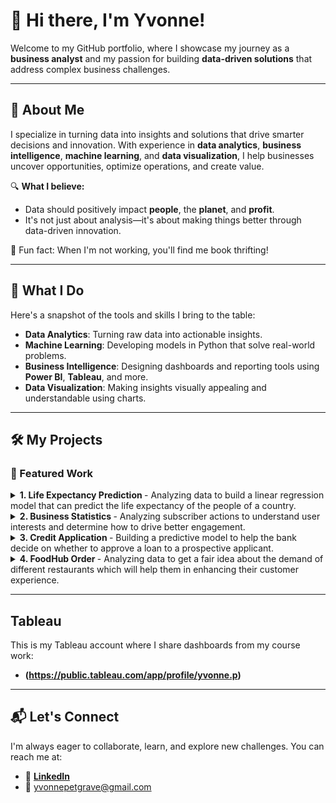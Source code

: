 # 👋 Hi there, I'm Yvonne!  

Welcome to my GitHub portfolio, where I showcase my journey as a **business analyst** and my passion for building **data-driven solutions** that address complex business challenges.  

---

## 🚀 About Me  
I specialize in turning data into insights and solutions that drive smarter decisions and innovation. With experience in **data analytics**, **business intelligence**, **machine learning**, and **data visualization**, I help businesses uncover opportunities, optimize operations, and create value.  

🔍 **What I believe:**  
- Data should positively impact **people**, the **planet**, and **profit**.  
- It's not just about analysis—it's about making things better through data-driven innovation.  

🎸 Fun fact: When I'm not working, you'll find me book thrifting!  

---

## 📌 What I Do  
Here's a snapshot of the tools and skills I bring to the table:  
- **Data Analytics**: Turning raw data into actionable insights.  
- **Machine Learning**: Developing models in Python that solve real-world problems.  
- **Business Intelligence**: Designing dashboards and reporting tools using **Power BI**, **Tableau**, and more.  
- **Data Visualization**: Making insights visually appealing and understandable using charts.

---

## 🛠️ My Projects  

### 🌟 Featured Work  

<details>
<summary><strong>1. Life Expectancy Prediction </strong> - Analyzing data to build a linear regression model that can predict the life expectancy of the people of a country.</summary>
<p>
  
![iRecycle Digital](https://github.com/fitzroypet/recycling-database/blob/main/Screenshot%202024-10-15%20at%2009.59.11.png)

[🌐 View Repository](https://github.com/vonGrave/Linear-Regression-LifeExpectancyPrediction)
</p>
</details> 

<details>
<summary><strong>2. Business Statistics </strong> - Analyzing subscriber actions to understand user interests and determine how to drive better engagement.</summary>
<p>

![Machine Learning Screenshot](https://github.com/fitzroypet/Predicting-Customer-Churn-With-Machine-Learning/blob/main/Screenshot%202024-11-20%20at%2018.47.05.png) 

[🌐 View Repository](https://github.com/vonGrave/Business-Statistics---Enews-Express)  
</p>
</details>  

<details>
<summary><strong>3. Credit Application </strong> - Building a predictive model to help the bank decide on whether to approve a loan to a prospective applicant.</summary>
<p>

![CO2 Emissions Visualisation Screenshot](https://github.com/fitzroypet/Data-Visualisation/blob/main/Screenshot%202024-11-20%20at%2018.20.05.png)  

[🌐 View Repository](https://github.com/vonGrave/Logistic-Regression---German-Credit-Case-Study)
</p>
</details>  

<details>
<summary><strong>4. FoodHub Order </strong> - Analyzing data to get a fair idea about the demand of different restaurants which will help them in enhancing their customer experience.</summary>
<p>

![Plant Disease Identification Screenshot](https://github.com/fitzroypet/Computer-Vision-Model-For-Plant-Disease-Identification/blob/main/Screenshot%202023-01-11%20at%2002.41.08.png) 

[🌐 View Repository](https://github.com/vonGrave/Data-Analysis--Python-Foundations)  
</p>
</details>   

---

## Tableau  
This is my Tableau account where I share dashboards from my course work:  
 
- **(https://public.tableau.com/app/profile/yvonne.p)** 

---

## 📬 Let's Connect  
I'm always eager to collaborate, learn, and explore new challenges. You can reach me at:  
- 💼 **[LinkedIn](www.linkedin.com/in/yvonne-petgrave)**  
- 📧 yvonnepetgrave@gmail.com  
 
